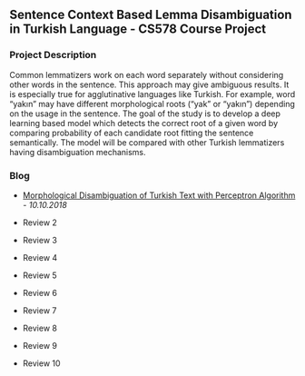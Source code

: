 ## Sentence Context Based Lemma Disambiguation in Turkish Language - CS578 Course Project

### Project Description

  Common lemmatizers work on each word separately without considering other words in the sentence. This approach may give ambiguous results. It is especially true for agglutinative languages like Turkish. For example, word “yakın” may have different morphological roots (“yak” or “yakın”) depending on the usage in the sentence. The goal of the study is to develop a deep learning based model which detects the correct root of a given word by comparing probability of each candidate root fitting the sentence semantically. The model will be compared with other Turkish lemmatizers having disambiguation mechanisms.

### Blog

 - [Morphological Disambiguation of Turkish Text with Perceptron Algorithm](review1.html) - *10.10.2018*

 - Review 2
 
 - Review 3
 
 - Review 4
 
 - Review 5
 
 - Review 6
 
 - Review 7
 
 - Review 8
 
 - Review 9
 
 - Review 10
 
